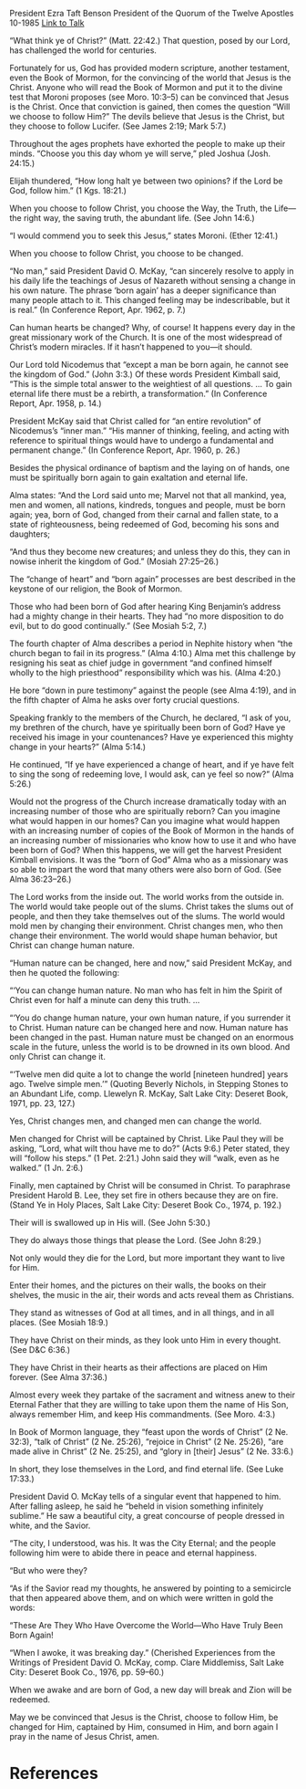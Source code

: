 President Ezra Taft Benson
President of the Quorum of the Twelve Apostles
10-1985
[Link to Talk](https://www.churchofjesuschrist.org/study/general-conference/1985/10/born-of-god?lang=eng)

“What think ye of Christ?” (Matt. 22:42.) That question, posed by our Lord, has challenged the world for centuries.

Fortunately for us, God has provided modern scripture, another testament, even the Book of Mormon, for the convincing of the world that Jesus is the Christ. Anyone who will read the Book of Mormon and put it to the divine test that Moroni proposes (see Moro. 10:3–5) can be convinced that Jesus is the Christ. Once that conviction is gained, then comes the question “Will we choose to follow Him?” The devils believe that Jesus is the Christ, but they choose to follow Lucifer. (See James 2:19; Mark 5:7.)

Throughout the ages prophets have exhorted the people to make up their minds. “Choose you this day whom ye will serve,” pled Joshua (Josh. 24:15.)

Elijah thundered, “How long halt ye between two opinions? if the Lord be God, follow him.” (1 Kgs. 18:21.)

When you choose to follow Christ, you choose the Way, the Truth, the Life—the right way, the saving truth, the abundant life. (See John 14:6.)

“I would commend you to seek this Jesus,” states Moroni. (Ether 12:41.)

When you choose to follow Christ, you choose to be changed.

“No man,” said President David O. McKay, “can sincerely resolve to apply in his daily life the teachings of Jesus of Nazareth without sensing a change in his own nature. The phrase ‘born again’ has a deeper significance than many people attach to it. This changed feeling may be indescribable, but it is real.” (In Conference Report, Apr. 1962, p. 7.)

Can human hearts be changed? Why, of course! It happens every day in the great missionary work of the Church. It is one of the most widespread of Christ’s modern miracles. If it hasn’t happened to you—it should.

Our Lord told Nicodemus that “except a man be born again, he cannot see the kingdom of God.” (John 3:3.) Of these words President Kimball said, “This is the simple total answer to the weightiest of all questions. … To gain eternal life there must be a rebirth, a transformation.” (In Conference Report, Apr. 1958, p. 14.)

President McKay said that Christ called for “an entire revolution” of Nicodemus’s “inner man.” “His manner of thinking, feeling, and acting with reference to spiritual things would have to undergo a fundamental and permanent change.” (In Conference Report, Apr. 1960, p. 26.)



Besides the physical ordinance of baptism and the laying on of hands, one must be spiritually born again to gain exaltation and eternal life.

Alma states: “And the Lord said unto me; Marvel not that all mankind, yea, men and women, all nations, kindreds, tongues and people, must be born again; yea, born of God, changed from their carnal and fallen state, to a state of righteousness, being redeemed of God, becoming his sons and daughters;

“And thus they become new creatures; and unless they do this, they can in nowise inherit the kingdom of God.” (Mosiah 27:25–26.)

The “change of heart” and “born again” processes are best described in the keystone of our religion, the Book of Mormon.

Those who had been born of God after hearing King Benjamin’s address had a mighty change in their hearts. They had “no more disposition to do evil, but to do good continually.” (See Mosiah 5:2, 7.)

The fourth chapter of Alma describes a period in Nephite history when “the church began to fail in its progress.” (Alma 4:10.) Alma met this challenge by resigning his seat as chief judge in government “and confined himself wholly to the high priesthood” responsibility which was his. (Alma 4:20.)

He bore “down in pure testimony” against the people (see Alma 4:19), and in the fifth chapter of Alma he asks over forty crucial questions.

Speaking frankly to the members of the Church, he declared, “I ask of you, my brethren of the church, have ye spiritually been born of God? Have ye received his image in your countenances? Have ye experienced this mighty change in your hearts?” (Alma 5:14.)

He continued, “If ye have experienced a change of heart, and if ye have felt to sing the song of redeeming love, I would ask, can ye feel so now?” (Alma 5:26.)

Would not the progress of the Church increase dramatically today with an increasing number of those who are spiritually reborn? Can you imagine what would happen in our homes? Can you imagine what would happen with an increasing number of copies of the Book of Mormon in the hands of an increasing number of missionaries who know how to use it and who have been born of God? When this happens, we will get the harvest President Kimball envisions. It was the “born of God” Alma who as a missionary was so able to impart the word that many others were also born of God. (See Alma 36:23–26.)

The Lord works from the inside out. The world works from the outside in. The world would take people out of the slums. Christ takes the slums out of people, and then they take themselves out of the slums. The world would mold men by changing their environment. Christ changes men, who then change their environment. The world would shape human behavior, but Christ can change human nature.

“Human nature can be changed, here and now,” said President McKay, and then he quoted the following:

“‘You can change human nature. No man who has felt in him the Spirit of Christ even for half a minute can deny this truth. …

“‘You do change human nature, your own human nature, if you surrender it to Christ. Human nature can be changed here and now. Human nature has been changed in the past. Human nature must be changed on an enormous scale in the future, unless the world is to be drowned in its own blood. And only Christ can change it.

“‘Twelve men did quite a lot to change the world [nineteen hundred] years ago. Twelve simple men.’” (Quoting Beverly Nichols, in Stepping Stones to an Abundant Life, comp. Llewelyn R. McKay, Salt Lake City: Deseret Book, 1971, pp. 23, 127.)

Yes, Christ changes men, and changed men can change the world.

Men changed for Christ will be captained by Christ. Like Paul they will be asking, “Lord, what wilt thou have me to do?” (Acts 9:6.) Peter stated, they will “follow his steps.” (1 Pet. 2:21.) John said they will “walk, even as he walked.” (1 Jn. 2:6.)

Finally, men captained by Christ will be consumed in Christ. To paraphrase President Harold B. Lee, they set fire in others because they are on fire. (Stand Ye in Holy Places, Salt Lake City: Deseret Book Co., 1974, p. 192.)

Their will is swallowed up in His will. (See John 5:30.)

They do always those things that please the Lord. (See John 8:29.)

Not only would they die for the Lord, but more important they want to live for Him.

Enter their homes, and the pictures on their walls, the books on their shelves, the music in the air, their words and acts reveal them as Christians.

They stand as witnesses of God at all times, and in all things, and in all places. (See Mosiah 18:9.)

They have Christ on their minds, as they look unto Him in every thought. (See D&C 6:36.)

They have Christ in their hearts as their affections are placed on Him forever. (See Alma 37:36.)

Almost every week they partake of the sacrament and witness anew to their Eternal Father that they are willing to take upon them the name of His Son, always remember Him, and keep His commandments. (See Moro. 4:3.)

In Book of Mormon language, they “feast upon the words of Christ” (2 Ne. 32:3), “talk of Christ” (2 Ne. 25:26), “rejoice in Christ” (2 Ne. 25:26), “are made alive in Christ” (2 Ne. 25:25), and “glory in [their] Jesus” (2 Ne. 33:6.)

In short, they lose themselves in the Lord, and find eternal life. (See Luke 17:33.)

President David O. McKay tells of a singular event that happened to him. After falling asleep, he said he “beheld in vision something infinitely sublime.” He saw a beautiful city, a great concourse of people dressed in white, and the Savior.

“The city, I understood, was his. It was the City Eternal; and the people following him were to abide there in peace and eternal happiness.

“But who were they?

“As if the Savior read my thoughts, he answered by pointing to a semicircle that then appeared above them, and on which were written in gold the words:

“These Are They Who Have Overcome the World—Who Have Truly Been Born Again!

“When I awoke, it was breaking day.” (Cherished Experiences from the Writings of President David O. McKay, comp. Clare Middlemiss, Salt Lake City: Deseret Book Co., 1976, pp. 59–60.)

When we awake and are born of God, a new day will break and Zion will be redeemed.

May we be convinced that Jesus is the Christ, choose to follow Him, be changed for Him, captained by Him, consumed in Him, and born again I pray in the name of Jesus Christ, amen.

# References
